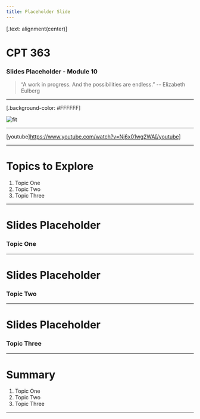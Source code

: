 ```yaml
---
title: Placeholder Slide
---
```


[.text: alignment(center)]

# CPT 363

### Slides Placeholder - Module 10

> “A work in progress. And the possibilities are endless.”
-- Elizabeth Eulberg

---

[.background-color: #FFFFFF]

![fit](https://hibbittsdesign.org/images/ux-toolkit-8-no-numbers.png "Diagram of user experience design process/techniques")

---

[youtube]https://www.youtube.com/watch?v=Nj6x01wg2WA[/youtube]

---

# Topics to Explore
1. Topic One  
2. Topic Two   
3. Topic Three  

---

# Slides Placeholder

### Topic One

---

# Slides Placeholder

### Topic Two

---

# Slides Placeholder

### Topic Three

---

# Summary
1. Topic One  
2. Topic Two   
3. Topic Three  

---
